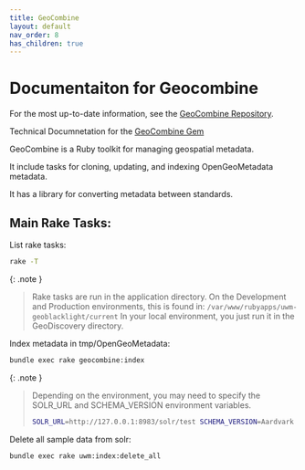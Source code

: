 ```yaml
---
title: GeoCombine
layout: default
nav_order: 8
has_children: true
---
```


# Documentaiton for Geocombine

For the most up-to-date information, see the
[GeoCombine Repository](https://github.com/OpenGeoMetadata/GeoCombine).

Technical Documnetation for the 
[GeoCombine Gem](https://www.rubydoc.info/gems/geo_combine/0.1.0/GeoCombine)

GeoCombine is a Ruby toolkit for managing geospatial metadata.

It include tasks for cloning, updating, and indexing OpenGeoMetadata metadata.

It has a library for converting metadata between standards.

## Main Rake Tasks:

List rake tasks:

```bash
rake -T
```

{: .note }
> Rake tasks are run in the application directory. On the Development and Production environments, this is found in:
> `/var/www/rubyapps/uwm-geoblacklight/current`
> In your local environment, you just run it in the GeoDiscovery directory.
>

Index metadata in tmp/OpenGeoMetadata:

```bash
bundle exec rake geocombine:index
```

{: .note }
> Depending on the environment, you may need to specify the SOLR_URL and SCHEMA_VERSION environment variables.
>
> ```bash
>SOLR_URL=http://127.0.0.1:8983/solr/test SCHEMA_VERSION=Aardvark bundle exec rake geocombine:index
>```
>

Delete all sample data from solr:

```bash
bundle exec rake uwm:index:delete_all
```
